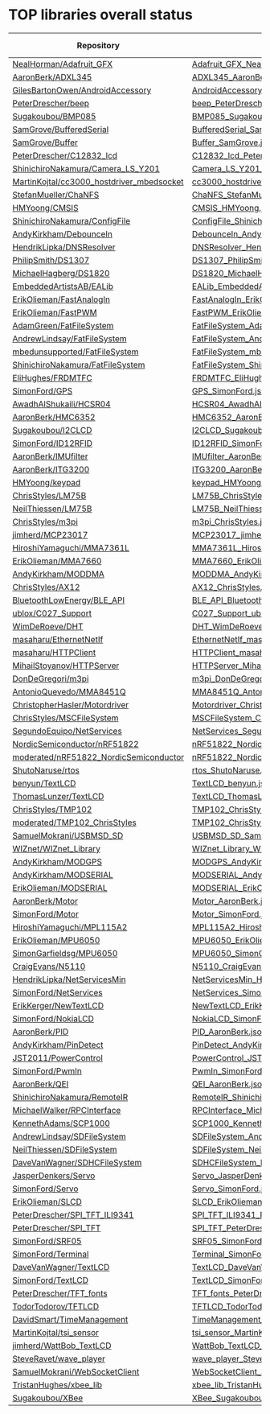 # TOP libraries overall status

Repository | Manifest | PIO-Library
-----------|----------|------------
[NealHorman/Adafruit_GFX](https://developer.mbed.org/users/nkhorman/code/Adafruit_GFX/) | [Adafruit_GFX_NealHorman.json](https://raw.githubusercontent.com/platformio/platformio-libmirror/master/configs/mbed/Adafruit_GFX_NealHorman.json) |
[AaronBerk/ADXL345](https://developer.mbed.org/users/aberk/code/ADXL345/) | [ADXL345_AaronBerk.json](https://raw.githubusercontent.com/platformio/platformio-libmirror/master/configs/mbed/ADXL345_AaronBerk.json) | [187](http://platformio.org/#!/lib/show/187/ADXL345)
[GilesBartonOwen/AndroidAccessory](https://developer.mbed.org/users/p07gbar/code/AndroidAccessory/) | [AndroidAccessory_GilesBartonOwen.json](https://raw.githubusercontent.com/platformio/platformio-libmirror/master/configs/mbed/AndroidAccessory_GilesBartonOwen.json) | [189](http://platformio.org/#!/lib/show/189/AndroidAccessory)
[PeterDrescher/beep](https://developer.mbed.org/users/dreschpe/code/beep/) | [beep_PeterDrescher.json](https://raw.githubusercontent.com/platformio/platformio-libmirror/master/configs/mbed/beep_PeterDrescher.json) | [263](http://platformio.org/#!/lib/show/263/beep)
[Sugakoubou/BMP085](https://developer.mbed.org/users/okini3939/code/BMP085/) | [BMP085_Sugakoubou.json](https://raw.githubusercontent.com/platformio/platformio-libmirror/master/configs/mbed/BMP085_Sugakoubou.json) |
[SamGrove/BufferedSerial](https://developer.mbed.org/users/sam_grove/code/BufferedSerial/) | [BufferedSerial_SamGrove.json](https://raw.githubusercontent.com/platformio/platformio-libmirror/master/configs/mbed/BufferedSerial_SamGrove.json) | [395](http://platformio.org/#!/lib/show/395/BufferedSerial)
[SamGrove/Buffer](https://developer.mbed.org/users/sam_grove/code/Buffer/) | [Buffer_SamGrove.json](https://raw.githubusercontent.com/platformio/platformio-libmirror/master/configs/mbed/Buffer_SamGrove.json) | [396](http://platformio.org/#!/lib/show/396/Buffer)
[PeterDrescher/C12832_lcd](https://developer.mbed.org/users/dreschpe/code/C12832_lcd/) | [C12832_lcd_PeterDrescher.json](https://raw.githubusercontent.com/platformio/platformio-libmirror/master/configs/mbed/C12832_lcd_PeterDrescher.json) | [190](http://platformio.org/#!/lib/show/190/C12832_lcd)
[ShinichiroNakamura/Camera_LS_Y201](https://developer.mbed.org/users/shintamainjp/code/Camera_LS_Y201/) | [Camera_LS_Y201_ShinichiroNakamura.json](https://raw.githubusercontent.com/platformio/platformio-libmirror/master/configs/mbed/Camera_LS_Y201_ShinichiroNakamura.json) | [191](http://platformio.org/#!/lib/show/191/Camera_LS_Y201)
[MartinKojtal/cc3000_hostdriver_mbedsocket](https://developer.mbed.org/users/Kojto/code/cc3000_hostdriver_mbedsocket/) | [cc3000_hostdriver_mbedsocket_MartinKojtal.json](https://raw.githubusercontent.com/platformio/platformio-libmirror/master/configs/mbed/cc3000_hostdriver_mbedsocket_MartinKojtal.json) | [269](http://platformio.org/#!/lib/show/269/cc3000_hostdriver_mbedsocket)
[StefanMueller/ChaNFS](https://developer.mbed.org/users/NeoBelerophon/code/ChaNFS/) | [ChaNFS_StefanMueller.json](https://raw.githubusercontent.com/platformio/platformio-libmirror/master/configs/mbed/ChaNFS_StefanMueller.json) | [204](http://platformio.org/#!/lib/show/204/ChaNFS)
[HMYoong/CMSIS](https://developer.mbed.org/users/yoonghm/code/CMSIS/) | [CMSIS_HMYoong.json](https://raw.githubusercontent.com/platformio/platformio-libmirror/master/configs/mbed/CMSIS_HMYoong.json) | [397](http://platformio.org/#!/lib/show/397/CMSIS)
[ShinichiroNakamura/ConfigFile](https://developer.mbed.org/users/shintamainjp/code/ConfigFile/) | [ConfigFile_ShinichiroNakamura.json](https://raw.githubusercontent.com/platformio/platformio-libmirror/master/configs/mbed/ConfigFile_ShinichiroNakamura.json) | [398](http://platformio.org/#!/lib/show/398/ConfigFile)
[AndyKirkham/DebounceIn](https://developer.mbed.org/users/AjK/code/DebounceIn/) | [DebounceIn_AndyKirkham.json](https://raw.githubusercontent.com/platformio/platformio-libmirror/master/configs/mbed/DebounceIn_AndyKirkham.json) | [197](http://platformio.org/#!/lib/show/197/DebounceIn)
[HendrikLipka/DNSResolver](https://developer.mbed.org/users/hlipka/code/DNSResolver/) | [DNSResolver_HendrikLipka.json](https://raw.githubusercontent.com/platformio/platformio-libmirror/master/configs/mbed/DNSResolver_HendrikLipka.json) | [194](http://platformio.org/#!/lib/show/194/DNSResolver)
[PhilipSmith/DS1307](https://developer.mbed.org/users/harrypowers/code/DS1307/) | [DS1307_PhilipSmith.json](https://raw.githubusercontent.com/platformio/platformio-libmirror/master/configs/mbed/DS1307_PhilipSmith.json) |
[MichaelHagberg/DS1820](https://developer.mbed.org/users/Michael_/code/DS1820/) | [DS1820_MichaelHagberg.json](https://raw.githubusercontent.com/platformio/platformio-libmirror/master/configs/mbed/DS1820_MichaelHagberg.json) | [196](http://platformio.org/#!/lib/show/196/DS1820)
[EmbeddedArtistsAB/EALib](https://developer.mbed.org/users/embeddedartists/code/EALib/) | [EALib_EmbeddedArtistsAB.json](https://raw.githubusercontent.com/platformio/platformio-libmirror/master/configs/mbed/EALib_EmbeddedArtistsAB.json) | [384](http://platformio.org/#!/lib/show/384/EALib)
[ErikOlieman/FastAnalogIn](https://developer.mbed.org/users/Sissors/code/FastAnalogIn/) | [FastAnalogIn_ErikOlieman.json](https://raw.githubusercontent.com/platformio/platformio-libmirror/master/configs/mbed/FastAnalogIn_ErikOlieman.json) | [198](http://platformio.org/#!/lib/show/198/FastAnalogIn)
[ErikOlieman/FastPWM](https://developer.mbed.org/users/Sissors/code/FastPWM/) | [FastPWM_ErikOlieman.json](https://raw.githubusercontent.com/platformio/platformio-libmirror/master/configs/mbed/FastPWM_ErikOlieman.json) | [199](http://platformio.org/#!/lib/show/199/FastPWM)
[AdamGreen/FatFileSystem](https://developer.mbed.org/users/AdamGreen/code/FatFileSystem/) | [FatFileSystem_AdamGreen.json](https://raw.githubusercontent.com/platformio/platformio-libmirror/master/configs/mbed/FatFileSystem_AdamGreen.json) | [385](http://platformio.org/#!/lib/show/385/FatFileSystem)
[AndrewLindsay/FatFileSystem](https://developer.mbed.org/users/SomeRandomBloke/code/FatFileSystem/) | [FatFileSystem_AndrewLindsay.json](https://raw.githubusercontent.com/platformio/platformio-libmirror/master/configs/mbed/FatFileSystem_AndrewLindsay.json) | [206](http://platformio.org/#!/lib/show/206/FatFileSystem)
[mbedunsupported/FatFileSystem](https://developer.mbed.org/users/mbed_unsupported/code/FatFileSystem/) | [FatFileSystem_mbedunsupported.json](https://raw.githubusercontent.com/platformio/platformio-libmirror/master/configs/mbed/FatFileSystem_mbedunsupported.json) |
[ShinichiroNakamura/FatFileSystem](https://developer.mbed.org/users/shintamainjp/code/FatFileSystem/) | [FatFileSystem_ShinichiroNakamura.json](https://raw.githubusercontent.com/platformio/platformio-libmirror/master/configs/mbed/FatFileSystem_ShinichiroNakamura.json) | [201](http://platformio.org/#!/lib/show/201/FatFileSystem)
[EliHughes/FRDMTFC](https://developer.mbed.org/users/emh203/code/FRDM-TFC/) | [FRDMTFC_EliHughes.json](https://raw.githubusercontent.com/platformio/platformio-libmirror/master/configs/mbed/FRDMTFC_EliHughes.json) | [390](http://platformio.org/#!/lib/show/390/FRDMTFC)
[SimonFord/GPS](https://developer.mbed.org/users/simon/code/GPS/) | [GPS_SimonFord.json](https://raw.githubusercontent.com/platformio/platformio-libmirror/master/configs/mbed/GPS_SimonFord.json) | [202](http://platformio.org/#!/lib/show/202/GPS)
[AwadhAlShukaili/HCSR04](https://developer.mbed.org/users/aralshukaili/code/HCSR04/) | [HCSR04_AwadhAlShukaili.json](https://raw.githubusercontent.com/platformio/platformio-libmirror/master/configs/mbed/HCSR04_AwadhAlShukaili.json) | [203](http://platformio.org/#!/lib/show/203/HCSR04)
[AaronBerk/HMC6352](https://developer.mbed.org/users/aberk/code/HMC6352/) | [HMC6352_AaronBerk.json](https://raw.githubusercontent.com/platformio/platformio-libmirror/master/configs/mbed/HMC6352_AaronBerk.json) | [207](http://platformio.org/#!/lib/show/207/HMC6352)
[Sugakoubou/I2CLCD](https://developer.mbed.org/users/okini3939/code/I2CLCD/) | [I2CLCD_Sugakoubou.json](https://raw.githubusercontent.com/platformio/platformio-libmirror/master/configs/mbed/I2CLCD_Sugakoubou.json) | [386](http://platformio.org/#!/lib/show/386/I2CLCD)
[SimonFord/ID12RFID](https://developer.mbed.org/users/simon/code/ID12RFID/) | [ID12RFID_SimonFord.json](https://raw.githubusercontent.com/platformio/platformio-libmirror/master/configs/mbed/ID12RFID_SimonFord.json) | [208](http://platformio.org/#!/lib/show/208/ID12RFID)
[AaronBerk/IMUfilter](https://developer.mbed.org/users/aberk/code/IMUfilter/) | [IMUfilter_AaronBerk.json](https://raw.githubusercontent.com/platformio/platformio-libmirror/master/configs/mbed/IMUfilter_AaronBerk.json) | [223](http://platformio.org/#!/lib/show/223/IMUfilter)
[AaronBerk/ITG3200](https://developer.mbed.org/users/aberk/code/ITG3200/) | [ITG3200_AaronBerk.json](https://raw.githubusercontent.com/platformio/platformio-libmirror/master/configs/mbed/ITG3200_AaronBerk.json) | [247](http://platformio.org/#!/lib/show/247/ITG3200)
[HMYoong/keypad](https://developer.mbed.org/users/yoonghm/code/keypad/) | [keypad_HMYoong.json](https://raw.githubusercontent.com/platformio/platformio-libmirror/master/configs/mbed/keypad_HMYoong.json) | [271](http://platformio.org/#!/lib/show/271/keypad)
[ChrisStyles/LM75B](https://developer.mbed.org/users/chris/code/LM75B/) | [LM75B_ChrisStyles.json](https://raw.githubusercontent.com/platformio/platformio-libmirror/master/configs/mbed/LM75B_ChrisStyles.json) | [211](http://platformio.org/#!/lib/show/211/LM75B)
[NeilThiessen/LM75B](https://developer.mbed.org/users/neilt6/code/LM75B/) | [LM75B_NeilThiessen.json](https://raw.githubusercontent.com/platformio/platformio-libmirror/master/configs/mbed/LM75B_NeilThiessen.json) | [212](http://platformio.org/#!/lib/show/212/LM75B)
[ChrisStyles/m3pi](https://developer.mbed.org/users/chris/code/m3pi/) | [m3pi_ChrisStyles.json](https://raw.githubusercontent.com/platformio/platformio-libmirror/master/configs/mbed/m3pi_ChrisStyles.json) | [391](http://platformio.org/#!/lib/show/391/m3pi)
[jimherd/MCP23017](https://developer.mbed.org/users/jimherd/code/MCP23017/) | [MCP23017_jimherd.json](https://raw.githubusercontent.com/platformio/platformio-libmirror/master/configs/mbed/MCP23017_jimherd.json) | [213](http://platformio.org/#!/lib/show/213/MCP23017)
[HiroshiYamaguchi/MMA7361L](https://developer.mbed.org/users/yamaguch/code/MMA7361L/) | [MMA7361L_HiroshiYamaguchi.json](https://raw.githubusercontent.com/platformio/platformio-libmirror/master/configs/mbed/MMA7361L_HiroshiYamaguchi.json) | [383](http://platformio.org/#!/lib/show/383/MMA7361L)
[ErikOlieman/MMA7660](https://developer.mbed.org/users/Sissors/code/MMA7660/) | [MMA7660_ErikOlieman.json](https://raw.githubusercontent.com/platformio/platformio-libmirror/master/configs/mbed/MMA7660_ErikOlieman.json) | [226](http://platformio.org/#!/lib/show/226/MMA7660)
[AndyKirkham/MODDMA](https://developer.mbed.org/users/AjK/code/MODDMA/) | [MODDMA_AndyKirkham.json](https://raw.githubusercontent.com/platformio/platformio-libmirror/master/configs/mbed/MODDMA_AndyKirkham.json) | [216](http://platformio.org/#!/lib/show/216/MODDMA)
[ChrisStyles/AX12](https://developer.mbed.org/users/chris/code/AX12/) | [AX12_ChrisStyles.json](https://raw.githubusercontent.com/platformio/platformio-libmirror/master/configs/mbed/moderation/AX12_ChrisStyles.json) |
[BluetoothLowEnergy/BLE_API](https://developer.mbed.org/teams/Bluetooth-Low-Energy/code/BLE_API/) | [BLE_API_BluetoothLowEnergy.json](https://raw.githubusercontent.com/platformio/platformio-libmirror/master/configs/mbed/moderation/BLE_API_BluetoothLowEnergy.json) |
[ublox/C027_Support](https://developer.mbed.org/teams/ublox/code/C027_Support/) | [C027_Support_ublox.json](https://raw.githubusercontent.com/platformio/platformio-libmirror/master/configs/mbed/moderation/C027_Support_ublox.json) |
[WimDeRoeve/DHT](https://developer.mbed.org/users/Wimpie/code/DHT/) | [DHT_WimDeRoeve.json](https://raw.githubusercontent.com/platformio/platformio-libmirror/master/configs/mbed/moderation/DHT_WimDeRoeve.json) |
[masaharu/EthernetNetIf](https://developer.mbed.org/users/mamezu/code/EthernetNetIf/) | [EthernetNetIf_masaharu.json](https://raw.githubusercontent.com/platformio/platformio-libmirror/master/configs/mbed/moderation/EthernetNetIf_masaharu.json) |
[masaharu/HTTPClient](https://developer.mbed.org/users/mamezu/code/HTTPClient/) | [HTTPClient_masaharu.json](https://raw.githubusercontent.com/platformio/platformio-libmirror/master/configs/mbed/moderation/HTTPClient_masaharu.json) |
[MihailStoyanov/HTTPServer](https://developer.mbed.org/users/screamer/code/HTTPServer/) | [HTTPServer_MihailStoyanov.json](https://raw.githubusercontent.com/platformio/platformio-libmirror/master/configs/mbed/moderation/HTTPServer_MihailStoyanov.json) |
[DonDeGregori/m3pi](https://developer.mbed.org/users/donde/code/m3pi/) | [m3pi_DonDeGregori.json](https://raw.githubusercontent.com/platformio/platformio-libmirror/master/configs/mbed/moderation/m3pi_DonDeGregori.json) |
[AntonioQuevedo/MMA8451Q](https://developer.mbed.org/users/quevedo/code/MMA8451Q/) | [MMA8451Q_AntonioQuevedo.json](https://raw.githubusercontent.com/platformio/platformio-libmirror/master/configs/mbed/moderation/MMA8451Q_AntonioQuevedo.json) |
[ChristopherHasler/Motordriver](https://developer.mbed.org/users/littlexc/code/Motordriver/) | [Motordriver_ChristopherHasler.json](https://raw.githubusercontent.com/platformio/platformio-libmirror/master/configs/mbed/moderation/Motordriver_ChristopherHasler.json) |
[ChrisStyles/MSCFileSystem](https://developer.mbed.org/users/chris/code/MSCFileSystem/) | [MSCFileSystem_ChrisStyles.json](https://raw.githubusercontent.com/platformio/platformio-libmirror/master/configs/mbed/moderation/MSCFileSystem_ChrisStyles.json) |
[SegundoEquipo/NetServices](https://developer.mbed.org/users/segundo/code/NetServices/) | [NetServices_SegundoEquipo.json](https://raw.githubusercontent.com/platformio/platformio-libmirror/master/configs/mbed/moderation/NetServices_SegundoEquipo.json) |
[NordicSemiconductor/nRF51822](https://developer.mbed.org/teams/Nordic-Semiconductor/code/nRF51822/) | [nRF51822_NordicSemiconductor.json](https://raw.githubusercontent.com/platformio/platformio-libmirror/master/configs/mbed/moderation/nRF51822_NordicSemiconductor.json) | [378](http://platformio.org/#!/lib/show/378/nRF51822)
[moderated/nRF51822_NordicSemiconductor](https://developer.mbed.org/teams/Nordic-Semiconductor/code/nRF51822/) | [nRF51822_NordicSemiconductor_moderated.json](https://raw.githubusercontent.com/platformio/platformio-libmirror/master/configs/mbed/moderation/nRF51822_NordicSemiconductor_moderated.json) | [378](http://platformio.org/#!/lib/show/378/nRF51822_NordicSemiconductor)
[ShutoNaruse/rtos](https://developer.mbed.org/users/narshu/code/rtos/) | [rtos_ShutoNaruse.json](https://raw.githubusercontent.com/platformio/platformio-libmirror/master/configs/mbed/moderation/rtos_ShutoNaruse.json) |
[benyun/TextLCD](https://developer.mbed.org/users/benyun/code/TextLCD/) | [TextLCD_benyun.json](https://raw.githubusercontent.com/platformio/platformio-libmirror/master/configs/mbed/moderation/TextLCD_benyun.json) |
[ThomasLunzer/TextLCD](https://developer.mbed.org/users/tlunzer/code/TextLCD/) | [TextLCD_ThomasLunzer.json](https://raw.githubusercontent.com/platformio/platformio-libmirror/master/configs/mbed/moderation/TextLCD_ThomasLunzer.json) |
[ChrisStyles/TMP102](https://developer.mbed.org/users/chris/code/TMP102/) | [TMP102_ChrisStyles.json](https://raw.githubusercontent.com/platformio/platformio-libmirror/master/configs/mbed/moderation/TMP102_ChrisStyles.json) | [379](http://platformio.org/#!/lib/show/379/TMP102)
[moderated/TMP102_ChrisStyles](https://developer.mbed.org/users/chris/code/TMP102/) | [TMP102_ChrisStyles_moderated.json](https://raw.githubusercontent.com/platformio/platformio-libmirror/master/configs/mbed/moderation/TMP102_ChrisStyles_moderated.json) | [379](http://platformio.org/#!/lib/show/379/TMP102_ChrisStyles)
[SamuelMokrani/USBMSD_SD](https://developer.mbed.org/users/samux/code/USBMSD_SD/) | [USBMSD_SD_SamuelMokrani.json](https://raw.githubusercontent.com/platformio/platformio-libmirror/master/configs/mbed/moderation/USBMSD_SD_SamuelMokrani.json) |
[WIZnet/WIZnet_Library](https://developer.mbed.org/teams/WIZnet/code/WIZnet_Library/) | [WIZnet_Library_WIZnet.json](https://raw.githubusercontent.com/platformio/platformio-libmirror/master/configs/mbed/moderation/WIZnet_Library_WIZnet.json) |
[AndyKirkham/MODGPS](https://developer.mbed.org/users/AjK/code/MODGPS/) | [MODGPS_AndyKirkham.json](https://raw.githubusercontent.com/platformio/platformio-libmirror/master/configs/mbed/MODGPS_AndyKirkham.json) | [217](http://platformio.org/#!/lib/show/217/MODGPS)
[AndyKirkham/MODSERIAL](https://developer.mbed.org/users/AjK/code/MODSERIAL/) | [MODSERIAL_AndyKirkham.json](https://raw.githubusercontent.com/platformio/platformio-libmirror/master/configs/mbed/MODSERIAL_AndyKirkham.json) | [387](http://platformio.org/#!/lib/show/387/MODSERIAL)
[ErikOlieman/MODSERIAL](https://developer.mbed.org/users/Sissors/code/MODSERIAL/) | [MODSERIAL_ErikOlieman.json](https://raw.githubusercontent.com/platformio/platformio-libmirror/master/configs/mbed/MODSERIAL_ErikOlieman.json) | [218](http://platformio.org/#!/lib/show/218/MODSERIAL)
[AaronBerk/Motor](https://developer.mbed.org/users/aberk/code/Motor/) | [Motor_AaronBerk.json](https://raw.githubusercontent.com/platformio/platformio-libmirror/master/configs/mbed/Motor_AaronBerk.json) | [279](http://platformio.org/#!/lib/show/279/Motor)
[SimonFord/Motor](https://developer.mbed.org/users/simon/code/Motor/) | [Motor_SimonFord.json](https://raw.githubusercontent.com/platformio/platformio-libmirror/master/configs/mbed/Motor_SimonFord.json) | [228](http://platformio.org/#!/lib/show/228/Motor)
[HiroshiYamaguchi/MPL115A2](https://developer.mbed.org/users/yamaguch/code/MPL115A2/) | [MPL115A2_HiroshiYamaguchi.json](https://raw.githubusercontent.com/platformio/platformio-libmirror/master/configs/mbed/MPL115A2_HiroshiYamaguchi.json) | [219](http://platformio.org/#!/lib/show/219/MPL115A2)
[ErikOlieman/MPU6050](https://developer.mbed.org/users/Sissors/code/MPU6050/) | [MPU6050_ErikOlieman.json](https://raw.githubusercontent.com/platformio/platformio-libmirror/master/configs/mbed/MPU6050_ErikOlieman.json) | [220](http://platformio.org/#!/lib/show/220/MPU6050)
[SimonGarfieldsg/MPU6050](https://developer.mbed.org/users/garfieldsg/code/MPU6050/) | [MPU6050_SimonGarfieldsg.json](https://raw.githubusercontent.com/platformio/platformio-libmirror/master/configs/mbed/MPU6050_SimonGarfieldsg.json) | [221](http://platformio.org/#!/lib/show/221/MPU6050)
[CraigEvans/N5110](https://developer.mbed.org/users/eencae/code/N5110/) | [N5110_CraigEvans.json](https://raw.githubusercontent.com/platformio/platformio-libmirror/master/configs/mbed/N5110_CraigEvans.json) | [229](http://platformio.org/#!/lib/show/229/N5110)
[HendrikLipka/NetServicesMin](https://developer.mbed.org/users/hlipka/code/NetServicesMin/) | [NetServicesMin_HendrikLipka.json](https://raw.githubusercontent.com/platformio/platformio-libmirror/master/configs/mbed/NetServicesMin_HendrikLipka.json) |
[SimonFord/NetServices](https://developer.mbed.org/users/simon/code/NetServices/) | [NetServices_SimonFord.json](https://raw.githubusercontent.com/platformio/platformio-libmirror/master/configs/mbed/NetServices_SimonFord.json) | [231](http://platformio.org/#!/lib/show/231/NetServices)
[ErikKerger/NewTextLCD](https://developer.mbed.org/users/erik_kedo/code/NewTextLCD/) | [NewTextLCD_ErikKerger.json](https://raw.githubusercontent.com/platformio/platformio-libmirror/master/configs/mbed/NewTextLCD_ErikKerger.json) | [399](http://platformio.org/#!/lib/show/399/NewTextLCD)
[SimonFord/NokiaLCD](https://developer.mbed.org/users/simon/code/NokiaLCD/) | [NokiaLCD_SimonFord.json](https://raw.githubusercontent.com/platformio/platformio-libmirror/master/configs/mbed/NokiaLCD_SimonFord.json) | [233](http://platformio.org/#!/lib/show/233/NokiaLCD)
[AaronBerk/PID](https://developer.mbed.org/users/aberk/code/PID/) | [PID_AaronBerk.json](https://raw.githubusercontent.com/platformio/platformio-libmirror/master/configs/mbed/PID_AaronBerk.json) | [185](http://platformio.org/#!/lib/show/185/PID)
[AndyKirkham/PinDetect](https://developer.mbed.org/users/AjK/code/PinDetect/) | [PinDetect_AndyKirkham.json](https://raw.githubusercontent.com/platformio/platformio-libmirror/master/configs/mbed/PinDetect_AndyKirkham.json) | [234](http://platformio.org/#!/lib/show/234/PinDetect)
[JST2011/PowerControl](https://developer.mbed.org/users/JST2011/code/PowerControl/) | [PowerControl_JST2011.json](https://raw.githubusercontent.com/platformio/platformio-libmirror/master/configs/mbed/PowerControl_JST2011.json) | [235](http://platformio.org/#!/lib/show/235/PowerControl)
[SimonFord/PwmIn](https://developer.mbed.org/users/simon/code/PwmIn/) | [PwmIn_SimonFord.json](https://raw.githubusercontent.com/platformio/platformio-libmirror/master/configs/mbed/PwmIn_SimonFord.json) | [393](http://platformio.org/#!/lib/show/393/PwmIn)
[AaronBerk/QEI](https://developer.mbed.org/users/aberk/code/QEI/) | [QEI_AaronBerk.json](https://raw.githubusercontent.com/platformio/platformio-libmirror/master/configs/mbed/QEI_AaronBerk.json) | [292](http://platformio.org/#!/lib/show/292/QEI)
[ShinichiroNakamura/RemoteIR](https://developer.mbed.org/users/shintamainjp/code/RemoteIR/) | [RemoteIR_ShinichiroNakamura.json](https://raw.githubusercontent.com/platformio/platformio-libmirror/master/configs/mbed/RemoteIR_ShinichiroNakamura.json) | [392](http://platformio.org/#!/lib/show/392/RemoteIR)
[MichaelWalker/RPCInterface](https://developer.mbed.org/users/MichaelW/code/RPCInterface/) | [RPCInterface_MichaelWalker.json](https://raw.githubusercontent.com/platformio/platformio-libmirror/master/configs/mbed/RPCInterface_MichaelWalker.json) | [237](http://platformio.org/#!/lib/show/237/RPCInterface)
[KennethAdams/SCP1000](https://developer.mbed.org/users/kadams6/code/SCP1000/) | [SCP1000_KennethAdams.json](https://raw.githubusercontent.com/platformio/platformio-libmirror/master/configs/mbed/SCP1000_KennethAdams.json) | [238](http://platformio.org/#!/lib/show/238/SCP1000)
[AndrewLindsay/SDFileSystem](https://developer.mbed.org/users/SomeRandomBloke/code/SDFileSystem/) | [SDFileSystem_AndrewLindsay.json](https://raw.githubusercontent.com/platformio/platformio-libmirror/master/configs/mbed/SDFileSystem_AndrewLindsay.json) | [239](http://platformio.org/#!/lib/show/239/SDFileSystem)
[NeilThiessen/SDFileSystem](https://developer.mbed.org/users/neilt6/code/SDFileSystem/) | [SDFileSystem_NeilThiessen.json](https://raw.githubusercontent.com/platformio/platformio-libmirror/master/configs/mbed/SDFileSystem_NeilThiessen.json) | [388](http://platformio.org/#!/lib/show/388/SDFileSystem)
[DaveVanWagner/SDHCFileSystem](https://developer.mbed.org/users/davervw/code/SDHCFileSystem/) | [SDHCFileSystem_DaveVanWagner.json](https://raw.githubusercontent.com/platformio/platformio-libmirror/master/configs/mbed/SDHCFileSystem_DaveVanWagner.json) | [240](http://platformio.org/#!/lib/show/240/SDHCFileSystem)
[JasperDenkers/Servo](https://developer.mbed.org/users/jdenkers/code/Servo/) | [Servo_JasperDenkers.json](https://raw.githubusercontent.com/platformio/platformio-libmirror/master/configs/mbed/Servo_JasperDenkers.json) | [244](http://platformio.org/#!/lib/show/244/Servo)
[SimonFord/Servo](https://developer.mbed.org/users/simon/code/Servo/) | [Servo_SimonFord.json](https://raw.githubusercontent.com/platformio/platformio-libmirror/master/configs/mbed/Servo_SimonFord.json) | [389](http://platformio.org/#!/lib/show/389/Servo)
[ErikOlieman/SLCD](https://developer.mbed.org/users/Sissors/code/SLCD/) | [SLCD_ErikOlieman.json](https://raw.githubusercontent.com/platformio/platformio-libmirror/master/configs/mbed/SLCD_ErikOlieman.json) | [241](http://platformio.org/#!/lib/show/241/SLCD)
[PeterDrescher/SPI_TFT_ILI9341](https://developer.mbed.org/users/dreschpe/code/SPI_TFT_ILI9341/) | [SPI_TFT_ILI9341_PeterDrescher.json](https://raw.githubusercontent.com/platformio/platformio-libmirror/master/configs/mbed/SPI_TFT_ILI9341_PeterDrescher.json) |
[PeterDrescher/SPI_TFT](https://developer.mbed.org/users/dreschpe/code/SPI_TFT/) | [SPI_TFT_PeterDrescher.json](https://raw.githubusercontent.com/platformio/platformio-libmirror/master/configs/mbed/SPI_TFT_PeterDrescher.json) | [242](http://platformio.org/#!/lib/show/242/SPI_TFT)
[SimonFord/SRF05](https://developer.mbed.org/users/simon/code/SRF05/) | [SRF05_SimonFord.json](https://raw.githubusercontent.com/platformio/platformio-libmirror/master/configs/mbed/SRF05_SimonFord.json) | [243](http://platformio.org/#!/lib/show/243/SRF05)
[SimonFord/Terminal](https://developer.mbed.org/users/simon/code/Terminal/) | [Terminal_SimonFord.json](https://raw.githubusercontent.com/platformio/platformio-libmirror/master/configs/mbed/Terminal_SimonFord.json) | [249](http://platformio.org/#!/lib/show/249/Terminal)
[DaveVanWagner/TextLCD](https://developer.mbed.org/users/davervw/code/TextLCD/) | [TextLCD_DaveVanWagner.json](https://raw.githubusercontent.com/platformio/platformio-libmirror/master/configs/mbed/TextLCD_DaveVanWagner.json) | [285](http://platformio.org/#!/lib/show/285/TextLCD)
[SimonFord/TextLCD](https://developer.mbed.org/users/simon/code/TextLCD/) | [TextLCD_SimonFord.json](https://raw.githubusercontent.com/platformio/platformio-libmirror/master/configs/mbed/TextLCD_SimonFord.json) | [184](http://platformio.org/#!/lib/show/184/TextLCD)
[PeterDrescher/TFT_fonts](https://developer.mbed.org/users/dreschpe/code/TFT_fonts/) | [TFT_fonts_PeterDrescher.json](https://raw.githubusercontent.com/platformio/platformio-libmirror/master/configs/mbed/TFT_fonts_PeterDrescher.json) | [284](http://platformio.org/#!/lib/show/284/TFT_fonts)
[TodorTodorov/TFTLCD](https://developer.mbed.org/users/ttodorov/code/TFTLCD/) | [TFTLCD_TodorTodorov.json](https://raw.githubusercontent.com/platformio/platformio-libmirror/master/configs/mbed/TFTLCD_TodorTodorov.json) |
[DavidSmart/TimeManagement](https://developer.mbed.org/users/WiredHome/code/TimeManagement/) | [TimeManagement_DavidSmart.json](https://raw.githubusercontent.com/platformio/platformio-libmirror/master/configs/mbed/TimeManagement_DavidSmart.json) |
[MartinKojtal/tsi_sensor](https://developer.mbed.org/users/Kojto/code/tsi_sensor/) | [tsi_sensor_MartinKojtal.json](https://raw.githubusercontent.com/platformio/platformio-libmirror/master/configs/mbed/tsi_sensor_MartinKojtal.json) | [273](http://platformio.org/#!/lib/show/273/tsi_sensor)
[jimherd/WattBob_TextLCD](https://developer.mbed.org/users/jimherd/code/WattBob_TextLCD/) | [WattBob_TextLCD_jimherd.json](https://raw.githubusercontent.com/platformio/platformio-libmirror/master/configs/mbed/WattBob_TextLCD_jimherd.json) | [254](http://platformio.org/#!/lib/show/254/WattBob_TextLCD)
[SteveRavet/wave_player](https://developer.mbed.org/users/sravet/code/wave_player/) | [wave_player_SteveRavet.json](https://raw.githubusercontent.com/platformio/platformio-libmirror/master/configs/mbed/wave_player_SteveRavet.json) | [287](http://platformio.org/#!/lib/show/287/wave_player)
[SamuelMokrani/WebSocketClient](https://developer.mbed.org/users/samux/code/WebSocketClient/) | [WebSocketClient_SamuelMokrani.json](https://raw.githubusercontent.com/platformio/platformio-libmirror/master/configs/mbed/WebSocketClient_SamuelMokrani.json) | [256](http://platformio.org/#!/lib/show/256/WebSocketClient)
[TristanHughes/xbee_lib](https://developer.mbed.org/users/tristanjph/code/xbee_lib/) | [xbee_lib_TristanHughes.json](https://raw.githubusercontent.com/platformio/platformio-libmirror/master/configs/mbed/xbee_lib_TristanHughes.json) | [186](http://platformio.org/#!/lib/show/186/xbee_lib)
[Sugakoubou/XBee](https://developer.mbed.org/users/okini3939/code/XBee/) | [XBee_Sugakoubou.json](https://raw.githubusercontent.com/platformio/platformio-libmirror/master/configs/mbed/XBee_Sugakoubou.json) | [394](http://platformio.org/#!/lib/show/394/XBee)
